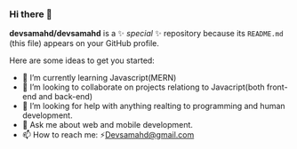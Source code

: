 ### Hi there 👋


**devsamahd/devsamahd** is a ✨ _special_ ✨ repository because its `README.md` (this file) appears on your GitHub profile.

Here are some ideas to get you started:

<!-- - 🔭 I’m currently working on ... -->
- 🌱 I’m currently learning Javascript(MERN)
- 👯 I’m looking to collaborate on projects relationg to Javacript(both front-end and back-end)
- 🤔 I’m looking for help with anything realting to programming and human development.
- 💬 Ask me about web and mobile development.
- 📫 How to reach me: ⚡[Devsamahd@gmail.com](devsamahd@gmail.com)
<!-- - 😄 Pronouns: ...
-  Fun fact: ... -->


